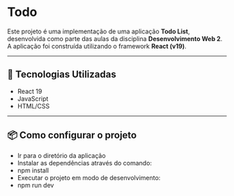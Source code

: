 # Todo

Este projeto é uma implementação de uma aplicação **Todo List**, desenvolvida como parte das aulas da disciplina **Desenvolvimento Web 2**. A aplicação foi construída utilizando o framework **React (v19)**.

---

## 🚀 Tecnologias Utilizadas

- React 19
- JavaScript
- HTML/CSS

---

## 📦 Como configurar o projeto
- Ir para o diretório da aplicação
- Instalar as dependências através do comando:
- npm install
- Executar o projeto em modo de desenvolvimento:
- npm run dev
